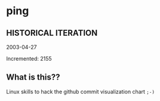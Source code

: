 # ping

## HISTORICAL ITERATION
2003-04-27

Incremented: 2155

## What is this?? 
Linux skills to hack the github commit visualization chart `;-)`
